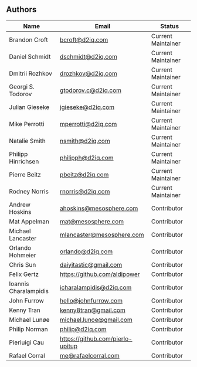 Authors
-------

Name | Email | Status
-----|-------|--------
Brandon Croft | bcroft@d2iq.com | Current Maintainer
Daniel Schmidt | dschmidt@d2iq.com | Current Maintainer
Dmitrii Rozhkov | drozhkov@d2iq.com | Current Maintainer
Georgi S. Todorov | gtodorov.c@d2iq.com | Current Maintainer
Julian Gieseke | jgieseke@d2iq.com | Current Maintainer
Mike Perrotti | mperrotti@d2iq.com | Current Maintainer
Natalie Smith | nsmith@d2iq.com | Current Maintainer
Philipp Hinrichsen | philipph@d2iq.com | Current Maintainer
Pierre Beitz | pbeitz@d2iq.com | Current Maintainer
Rodney Norris | rnorris@d2iq.com | Current Maintainer
Andrew Hoskins | ahoskins@mesosphere.com | Contributor
Mat Appelman | mat@mesosphere.com | Contributor
Michael Lancaster | mlancaster@mesosphere.com | Contributor
Orlando Hohmeier | orlando@d2iq.com | Contributor
Chris Sun | daiyitastic@gmail.com | Contributor
Felix Gertz | https://github.com/aldipower | Contributor
Ioannis Charalampidis | icharalampidis@d2iq.com | Contributor
John Furrow | hello@johnfurrow.com | Contributor
Kenny Tran | kenny8tran@gmail.com | Contributor
Michael Lunøe | michael.lunoe@gmail.com | Contributor
Philip Norman | philip@d2iq.com | Contributor
Pierluigi Cau | https://github.com/pierlo-upitup | Contributor
Rafael Corral | me@rafaelcorral.com | Contributor

